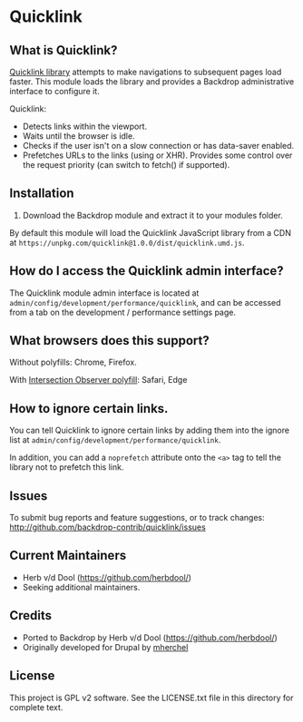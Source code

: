 # Quicklink

## What is Quicklink?

[Quicklink library](https://github.com/GoogleChromeLabs/quicklink) attempts to make navigations to subsequent pages load faster. This module loads the library and provides a Backdrop administrative interface to configure it.

Quicklink:

* Detects links within the viewport.
* Waits until the browser is idle.
* Checks if the user isn't on a slow connection or has data-saver enabled.
* Prefetches URLs to the links (using <link rel=prefetch> or XHR). Provides some control over the request priority (can switch to fetch() if supported).

## Installation

1. Download the Backdrop module and extract it to your modules folder.

By default this module will load the Quicklink JavaScript library from a CDN at
`https://unpkg.com/quicklink@1.0.0/dist/quicklink.umd.js`.

## How do I access the Quicklink admin interface?

The Quicklink module admin interface is located at
`admin/config/development/performance/quicklink`, and can be accessed from a tab on the development
/ performance settings page.


## What browsers does this support?

Without polyfills:
Chrome, Firefox.

With [Intersection Observer polyfill](https://github.com/w3c/IntersectionObserver/tree/master/polyfill):
Safari, Edge


## How to ignore certain links.

You can tell Quicklink to ignore certain links by adding them into the ignore
list at `admin/config/development/performance/quicklink`.

In addition, you can add a `noprefetch` attribute onto the `<a>` tag to tell
the library not to prefetch this link.

## Issues

To submit bug reports and feature suggestions, or to track changes:
  http://github.com/backdrop-contrib/quicklink/issues

## Current Maintainers

- Herb v/d Dool (https://github.com/herbdool/)
- Seeking additional maintainers.

## Credits

- Ported to Backdrop by Herb v/d Dool (https://github.com/herbdool/)
- Originally developed for Drupal by [mherchel](https://www.drupal.org/u/mherchel)

## License

This project is GPL v2 software. See the LICENSE.txt file in this directory for
complete text.
